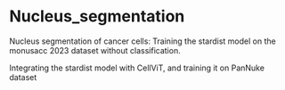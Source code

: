 # Nucleus_segmentation
Nucleus segmentation of cancer cells: 
Training the stardist model on the monusacc 2023 dataset without classification.

Integrating the stardist model with CellViT, and training it on PanNuke dataset



